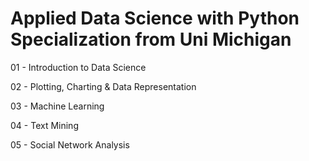 # Applied Data Science with Python Specialization from Uni Michigan

01 - Introduction to Data Science

02 - Plotting, Charting & Data Representation

03 - Machine Learning

04 - Text Mining

05 - Social Network Analysis
